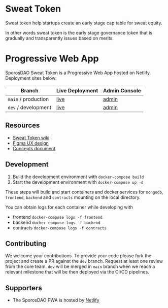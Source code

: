 
# Sweat Token

Sweat token help startups create an early stage cap table for sweat equity.

In other words sweat token is the early stage governance token that is gradually and transparently issues based on merits.

# Progressive Web App

SporosDAO Sweat Token is a Progressive Web App hosted on Netlify. Deployment sites below:

| Branch | Live Deployment | Admin Console |
|--------|-----------------|---------------|
| `main` / production | [live](https://sporosdaoapp-main.netlify.app/) | [admin](https://app.netlify.com/sites/sporosdaoapp-main/overview) |
| `dev` / development | [live](https://sporosdaoapp-dev.netlify.app/) | [admin](https://app.netlify.com/sites/sporosdaoapp-dev/overview) |


## Resources

- [Sweat Token wiki](https://github.com/SporosDAO/sweat-token/wiki)
- [Figma UX design](https://www.figma.com/file/4V3DBa9tF69vo1DWkR3jpB/SweatTokenV2?node-id=0%3A1)
- [Concepts document](https://docs.google.com/document/d/1NA3czMIlXwXscIGnxf-IwOGBfgX03HJEUQWb-YxOybc/edit#heading=h.eqtjaae3omvc)

## Development

1. Build the development environment with `docker-compose build`
2. Start the development environment with `docker-compose up -d`

These steps will build and start containers and docker services for `mongodb`, `frontend`, `backend` and `contracts` mounting on the local directory.

You can obtain logs for each container while developing with
- frontend `docker-compose logs -f frontend`
- backend `docker-compose logs -f backend`
- contracts `docker-compose logs -f contracts`

## Contributing

We welcome your contributions. To provide your code please fork the project and create a PR against the `dev` branch.
Request at least one review from the core team.
`dev` will be merged in `main` branch when we reach a relevant milestone that will be then deployed via the CI/CD pipelines.

## Supporters

- The SporosDAO PWA is hosted by [Netlify](https://www.netlify.com/)
